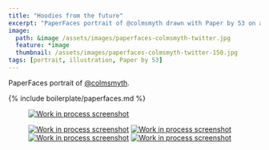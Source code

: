 ```yaml
---
title: "Hoodies from the future"
excerpt: "PaperFaces portrait of @colmsmyth drawn with Paper by 53 on an iPad."
image: 
  path: &image /assets/images/paperfaces-colmsmyth-twitter.jpg 
  feature: *image
  thumbnail: /assets/images/paperfaces-colmsmyth-twitter-150.jpg
tags: [portrait, illustration, Paper by 53]
---
```


PaperFaces portrait of [@colmsmyth](http://twitter.com/colmsmyth).

{% include boilerplate/paperfaces.md %}

<figure>
	<a href="/assets/images/paperfaces-colmsmyth-process-1-lg.jpg"><img src="/assets/images/paperfaces-colmsmyth-process-1-600.jpg" alt="Work in process screenshot"></a>
</figure>

<figure class="half">
	<a href="/assets/images/paperfaces-colmsmyth-process-2-lg.jpg"><img src="/assets/images/paperfaces-colmsmyth-process-2-600.jpg" alt="Work in process screenshot"></a>
	<a href="/assets/images/paperfaces-colmsmyth-process-3-lg.jpg"><img src="/assets/images/paperfaces-colmsmyth-process-3-600.jpg" alt="Work in process screenshot"></a>
	<a href="/assets/images/paperfaces-colmsmyth-process-4-lg.jpg"><img src="/assets/images/paperfaces-colmsmyth-process-4-600.jpg" alt="Work in process screenshot"></a>
	<a href="/assets/images/paperfaces-colmsmyth-process-5-lg.jpg"><img src="/assets/images/paperfaces-colmsmyth-process-5-600.jpg" alt="Work in process screenshot"></a>
</figure>

